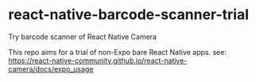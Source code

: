 # react-native-barcode-scanner-trial

Try barcode scanner of React Native Camera

This repo aims for a trial of non-Expo bare React Native apps.
see: https://react-native-community.github.io/react-native-camera/docs/expo_usage
